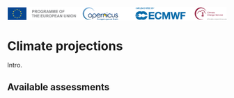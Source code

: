 ![logo](../LogoLine_horizon_C3S.png)

Climate projections
=======================

Intro.

## Available assessments

```{tableofcontents}
```
